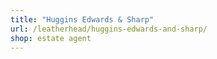 ```yaml
---
title: "Huggins Edwards & Sharp"
url: /leatherhead/huggins-edwards-and-sharp/
shop: estate agent
---
```

